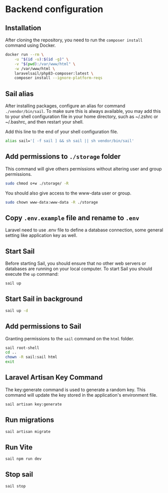 # Backend configuration

## Installation

After cloning the repository, you need to run the `composer install` command using Docker.

```bash
docker run --rm \
    -u "$(id -u):$(id -g)" \
    -v "$(pwd):/var/www/html" \
    -w /var/www/html \
    laravelsail/php83-composer:latest \
    composer install --ignore-platform-reqs
```

## Sail alias

After installing packages, configure an alias for command `./vendor/bin/sail`. To make sure this is always available, you may add this to your shell configuration file in your home directory, such as ~/.zshrc or ~/.bashrc, and then restart your shell.

Add this line to the end of your shell configuration file.

```bash
alias sail='[ -f sail ] && sh sail || sh vendor/bin/sail'
```

## Add permissions to `./storage` folder

This command will give others permissions without altering user and group permissions.

```bash
sudo chmod o+w ./storage/ -R
```

You should also give access to the www-data user or group.

```bash
sudo chown www-data:www-data -R ./storage
```

## Copy `.env.example` file and rename to `.env`

Laravel need to use .env file to define a database connection, some general setting like application key as well.

## Start Sail

Before starting Sail, you should ensure that no other web
servers or databases are running on your local computer.
To start Sail you should execute the `up` command:

```bash
sail up
```

## Start Sail in background

```bash
sail up -d
```

## Add permissions to Sail

Granting permissions to the `sail` command on the `html` folder.

```bash
sail root-shell
cd ..
chown -R sail:sail html
exit
```

## Laravel Artisan Key Command

The key:generate command is used to generate a random key. This command will update the key stored in the application's environment file.

```bash
sail artisan key:generate
```

## Run migrations

```bash
sail artisan migrate
```

## Run Vite

```bash
sail npm run dev
```

## Stop sail

```bash
sail stop
```
